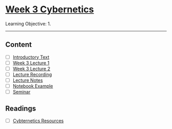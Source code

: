 # [Week 3 Cybernetics](https://canvas.sussex.ac.uk/courses/31028/pages/week-3-cybernetics-and-negative-feedback-2?module_item_id=1496358)
Learning Objective:
1. 

---

## Content
- [ ] [Introductory Text](https://canvas.sussex.ac.uk/courses/31028/pages/week-3-cybernetics-and-negative-feedback-2?module_item_id=1496358)
- [ ] [Week 3 Lecture 1](https://canvas.sussex.ac.uk/courses/31028/files/5577312?module_item_id=1496212)
- [ ] [Week 3 Lecture 2](https://canvas.sussex.ac.uk/courses/31028/files/5577311?module_item_id=1496211)
- [ ] [Lecture Recording](https://sussex.cloud.panopto.eu/Panopto/Pages/Viewer.aspx?id=9d2f76d4-1df4-4af5-b13f-b28200e67e60)
- [ ] [Lecture Notes]()
- [ ] [Notebook Example](https://github.com/LukeBirkett/study-planner/tree/main/825G5_Adaptive_Systems/week_3/negative_feedback_example_v2)
- [ ] [Seminar](https://canvas.sussex.ac.uk/courses/31028/pages/week-3-seminar?module_item_id=1496359)

## Readings
- [ ] [Cybternetics Resources](https://canvas.sussex.ac.uk/courses/31028/pages/cybernetics-resources)

